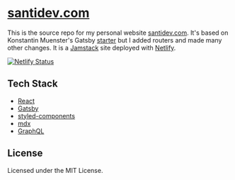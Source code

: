 # [santidev.com](https://santidev.com) 
This is the source repo for my personal website [santidev.com](https://santidev.com). It's based on Konstantin Muenster's Gatsby [starter](https://github.com/konstantinmuenster/gatsby-starter-portfolio-minimal) but I added routers and made many other changes. It is a [Jamstack](https://jamstack.org/what-is-jamstack/) site deployed with [Netlify](https://netlify.com).

[![Netlify Status](https://api.netlify.com/api/v1/badges/90bd62ef-2f75-4919-bcbc-e253233b6eeb/deploy-status)](https://app.netlify.com/sites/santidev/deploys)

## Tech Stack

* [React](https://github.com/facebook/react)
* [Gatsby](https://github.com/gatsbyjs/gatsby)
* [styled-components](https://github.com/styled-components)
* [mdx](https://github.com/mdx-js/mdx)
* [GraphQL](https://github.com/graphql)

## License

Licensed under the MIT License.
